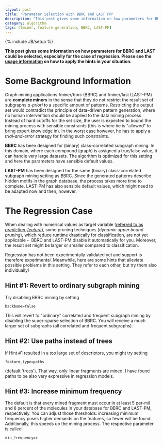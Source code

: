 ```yaml
---
layout: post
title: "Parameter Selection with BBRC and LAST PM"
description: "This post gives some information on how parameters for BBRC and LAST could be selected, especially for the case of regression. Please see the [usage information](/algorithm/2012/05/02/bbrc-and-last-pm-usage) on how to apply the hints in your situation."
category: algorithm
tags: [fminer, feature generation, BBRC, LAST-PM]
---
```


{% include JB/setup %}

**This post gives some information on how parameters for BBRC and LAST could be selected, especially for the case of regression. Please see the [usage information](/algorithm/2012/05/02/bbrc-and-last-pm-usage) on how to apply the hints in your situation.**


# Some Background Information


Graph mining applications fminer/bbrc (BBRC) and fminer/last (LAST-PM) are **complete miners** in the sense that they do not restrict the result set of subgraphs _a-priori_ to a specific amount of patterns. Restricting the output set would contradict the principle of data-driven pattern generation, where no human intervention should be applied to the data mining process.
Instead of hard cutoffs for the set size, the user is expected to bound the mining process with sensible constraints (this is where he is "allowed" to bring expert knowledge in). In the worst case however, he has to apply a _trial-and-error_ strategy for finding such constraints.

**BBRC** has been designed for (binary) class-correlated subgraph mining. In this domain, where each compound (graph) is assigned a true/false value, it can handle very large datasets. The algorithm is optimized for this setting and here the parameters have sensible default values.

**LAST-PM** has been designed for the same (binary) class-correlated subgraph mining setting as BBRC. Since the generated patterns describe hidden motifs in the graph database, the process takes more time to complete. LAST-PM has also sensible default values, which might need to be adapted now and then, however.


# The Regression Case


When dealing with numerical values as target variable ([referred to as _prediction-feature_](/algorithm/2012/05/02/bbrc-and-last-pm-usage)), some pruning techniques (_dynamic upper bound pruning_), which reduce runtime drastically for classification, are not yet applicable -  BBRC and LAST-PM disable it automatically for you. Moreover, the result set might be larger or smaller compared to classification.

Regression has not been experimentally validated yet and support is therefore experimental. Meanwhile, here are some hints that alleviate possible problems in this setting. They refer to each other, but try them also individually!


## Hint #1: Revert to ordinary subgraph mining


Try disabling BBRC mining by setting


    
    
    backbone=false
    



This will revert to "ordinary" correlated and frequent subgraph mining by disabling the super-sparse selection of BBRC. You will receive a much larger set of subgraphs (all correlated and frequent subgraphs).


## Hint #2: Use paths instead of trees


If Hint #1 resulted in a too large set of descriptors, you might try setting


    
    
    feature_type=paths
    



(default 'trees'). That way, only linear fragments are mined. I have found paths to be also very expressive in regression models.


## Hint #3: Increase minimum frequency


The default is that every mined fragment must occur in at least 5 per-mil and 8 percent of the molecules in your database for BBRC and LAST-PM, respectively. You can adjust those thresholds: increasing minimum frequency poses higher demands on the features, so fewer will be found. Additionally, this speeds up the mining process. The respective parameter is called


    
    
    min_frequency=x
    


